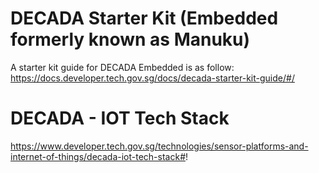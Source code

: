 # DECADA Starter Kit (Embedded formerly known as Manuku)

A starter kit guide for DECADA Embedded is as follow: 
https://docs.developer.tech.gov.sg/docs/decada-starter-kit-guide/#/

#  DECADA - IOT Tech Stack 

https://www.developer.tech.gov.sg/technologies/sensor-platforms-and-internet-of-things/decada-iot-tech-stack#!


